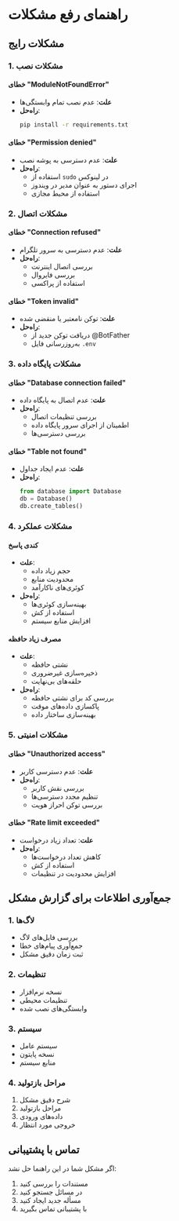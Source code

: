 # راهنمای رفع مشکلات

## مشکلات رایج

### 1. مشکلات نصب

#### خطای "ModuleNotFoundError"
- **علت**: عدم نصب تمام وابستگی‌ها
- **راه‌حل**: 
  ```bash
  pip install -r requirements.txt
  ```

#### خطای "Permission denied"
- **علت**: عدم دسترسی به پوشه نصب
- **راه‌حل**: 
  - استفاده از `sudo` در لینوکس
  - اجرای دستور به عنوان مدیر در ویندوز
  - استفاده از محیط مجازی

### 2. مشکلات اتصال

#### خطای "Connection refused"
- **علت**: عدم دسترسی به سرور تلگرام
- **راه‌حل**:
  - بررسی اتصال اینترنت
  - بررسی فایروال
  - استفاده از پراکسی

#### خطای "Token invalid"
- **علت**: توکن نامعتبر یا منقضی شده
- **راه‌حل**:
  - دریافت توکن جدید از @BotFather
  - به‌روزرسانی فایل `.env`

### 3. مشکلات پایگاه داده

#### خطای "Database connection failed"
- **علت**: عدم اتصال به پایگاه داده
- **راه‌حل**:
  - بررسی تنظیمات اتصال
  - اطمینان از اجرای سرور پایگاه داده
  - بررسی دسترسی‌ها

#### خطای "Table not found"
- **علت**: عدم ایجاد جداول
- **راه‌حل**:
  ```python
  from database import Database
  db = Database()
  db.create_tables()
  ```

### 4. مشکلات عملکرد

#### کندی پاسخ
- **علت**: 
  - حجم زیاد داده
  - محدودیت منابع
  - کوئری‌های ناکارآمد
- **راه‌حل**:
  - بهینه‌سازی کوئری‌ها
  - استفاده از کش
  - افزایش منابع سیستم

#### مصرف زیاد حافظه
- **علت**:
  - نشتی حافظه
  - ذخیره‌سازی غیرضروری
  - حلقه‌های بی‌نهایت
- **راه‌حل**:
  - بررسی کد برای نشتی حافظه
  - پاکسازی داده‌های موقت
  - بهینه‌سازی ساختار داده

### 5. مشکلات امنیتی

#### خطای "Unauthorized access"
- **علت**: عدم دسترسی کاربر
- **راه‌حل**:
  - بررسی نقش کاربر
  - تنظیم مجدد دسترسی‌ها
  - بررسی توکن احراز هویت

#### خطای "Rate limit exceeded"
- **علت**: تعداد زیاد درخواست
- **راه‌حل**:
  - کاهش تعداد درخواست‌ها
  - استفاده از کش
  - افزایش محدودیت در تنظیمات

## جمع‌آوری اطلاعات برای گزارش مشکل

### 1. لاگ‌ها
- بررسی فایل‌های لاگ
- جمع‌آوری پیام‌های خطا
- ثبت زمان دقیق مشکل

### 2. تنظیمات
- نسخه نرم‌افزار
- تنظیمات محیطی
- وابستگی‌های نصب شده

### 3. سیستم
- سیستم عامل
- نسخه پایتون
- منابع سیستم

### 4. مراحل بازتولید
1. شرح دقیق مشکل
2. مراحل بازتولید
3. داده‌های ورودی
4. خروجی مورد انتظار

## تماس با پشتیبانی

اگر مشکل شما در این راهنما حل نشد:
1. مستندات را بررسی کنید
2. در مسائل جستجو کنید
3. مسأله جدید ایجاد کنید
4. با پشتیبانی تماس بگیرید 